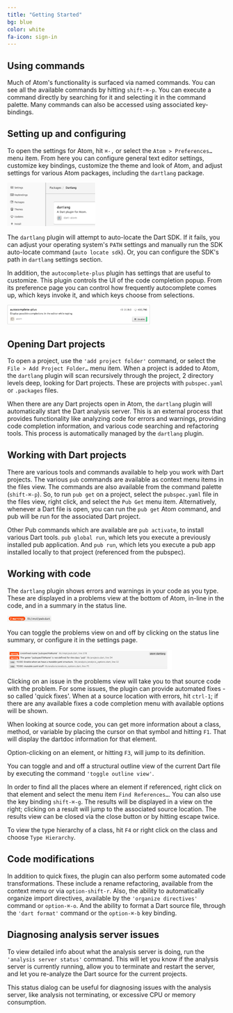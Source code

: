 ```yaml
---
title: "Getting Started"
bg: blue  
color: white   
fa-icon: sign-in
---
```


## Using commands

Much of Atom's functionality is surfaced via named commands. You can see all the
available commands by hitting `shift-⌘-p`. You can execute a command directly by
searching for it and selecting it in the command palette. Many commands can also
be accessed using associated key-bindings.

## Setting up and configuring

To open the settings for Atom, hit `⌘-,` or select the `Atom > Preferences…`
menu item. From here you can configure general text editor settings, customize
key bindings, customize the theme and look of Atom, and adjust settings for
various Atom packages, including the `dartlang` package.

<img src="img/settings.png" width="40%" class="img-centered"/>

The `dartlang` plugin will attempt to auto-locate the Dart SDK. If it fails, you
can adjust your operating system's `PATH` settings and manually run the SDK
auto-locate command (`auto locate sdk`). Or, you can configure the SDK's path
in `dartlang` settings section.

In addition, the `autocomplete-plus` plugin has settings that are useful to
customize. This plugin controls the UI of the code completion popup. From its
preference page you can control how frequently autocomplete comes up, which keys
invoke it, and which keys choose from selections.

<img src="img/autocomplete.png" width="65%" class="img-centered"/>

## Opening Dart projects

To open a project, use the `'add project folder'` command, or select the
`File > Add Project Folder…` menu item. When a project is added to Atom, the
`dartlang` plugin will scan recursively through the project, 2 directory levels
deep, looking for Dart projects. These are projects with `pubspec.yaml` or
`.packages` files.

When there are any Dart projects open in Atom, the `dartlang` plugin will
automatically start the Dart analysis server. This is an external process that
provides functionality like analyzing code for errors and warnings, providing
code completion information, and various code searching and refactoring tools.
This process is automatically managed by the `dartlang` plugin.

## Working with Dart projects

There are various tools and commands available to help you work with Dart
projects. The various `pub` commands are available as context menu items in the
files view. The commands are also available from the command palette
(`shift-⌘-p`). So, to run `pub get` on a project, select the `pubspec.yaml` file
in the files view, right click, and select the `Pub Get` menu item. Alternatively,
whenever a Dart file is open, you can run the `pub get` Atom command, and pub
will be run for the associated Dart project.

Other Pub commands which are available are `pub activate`, to install various
Dart tools. `pub global run`, which lets you execute a previously installed pub
application. And `pub run`, which lets you execute a pub app installed locally to
that project (referenced from the pubspec).

## Working with code

The `dartlang` plugin shows errors and warnings in your code as you type. These
are displayed in a problems view at the bottom of Atom, in-line in the code, and
in a summary in the status line.

<img src="img/status.png" width="20%" class="img-centered"/>

You can toggle the problems view on and off by clicking on the status line
summary, or configure it in the settings page.

<img src="img/problems.png" width="75%" class="img-centered"/>

Clicking on an issue in the problems view will take you to that source code with
the problem. For some issues, the plugin can provide automated fixes - so called
'quick fixes'. When at a source location with errors, hit `ctrl-1`; if there are
any available fixes a code completion menu with available options will be shown.

When looking at source code, you can get more information about a class, method,
or variable by placing the cursor on that symbol and hitting `F1`. That will
display the dartdoc information for that element.

Option-clicking on an element, or hitting `F3`, will jump to its definition.

You can toggle and and off a structural outline view of the current Dart file by
executing the command `'toggle outline view'`.

In order to find all the places where an element if referenced, right click on
that element and select the menu item `Find References…`. You can also use the
key binding `shift-⌘-g`. The results will be displayed in a view on the right;
clicking on a result will jump to the associated source location. The results
view can be closed via the close button or by hitting escape twice.

To view the type hierarchy of a class, hit `F4` or right click on the class and
choose `Type Hierarchy`.

## Code modifications

In addition to quick fixes, the plugin can also perform some automated code
transformations. These include a rename refactoring, available from the context
menu or via `option-shift-r`. Also, the ability to automatically organize import
directives, available by the `'organize directives'` command or `option-⌘-o`.
And the ability to format a Dart source file, through the `'dart format'`
command or the `option-⌘-b` key binding.

## Diagnosing analysis server issues

To view detailed info about what the analysis server is doing, run the
`'analysis server status'` command. This will let you know if the analysis
server is currently running, allow you to terminate and restart the server,
and let you re-analyze the Dart source for the current projects.

This status dialog can be useful for diagnosing issues with the analysis server,
like analysis not terminating, or excessive CPU or memory consumption.
